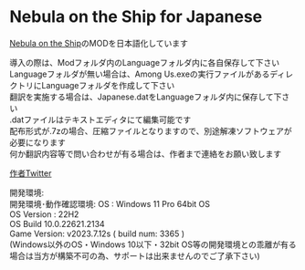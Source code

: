 # Nebula on the Ship for Japanese
[Nebula on the Ship](https://github.com/Dolly1016/Nebula/)のMODを日本語化しています

導入の際は、Modフォルダ内のLanguageフォルダ内に各自保存して下さい<br>
Languageフォルダが無い場合は、Among Us.exeの実行ファイルがあるディレクトリにLanguageフォルダを作成して下さい<br>
翻訳を実施する場合は、Japanese.datをLanguageフォルダ内に保存して下さい<br>
.datファイルはテキストエディタにて編集可能です<br>
配布形式が.7zの場合、圧縮ファイルとなりますので、別途解凍ソフトウェアが必要になります<br>
何か翻訳内容等で問い合わせが有る場合は、作者まで連絡をお願い致します

[作者Twitter](https://twitter.com/Umineko19930417)

開発環境:<br>
開発環境･動作確認環境:
OS : Windows 11 Pro 64bit OS<br>
OS Version : 22H2<br>
OS Build 10.0.22621.2134<br>
Game Version: v2023.7.12s ( build num: 3365 )<br>
(Windows以外のOS・Windows 10以下・32bit OS等の開発環境との乖離が有る場合は当方が構築不可の為、サポートは出来ませんのでご了承下さい)

